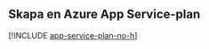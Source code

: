 ## <a name="create-an-azure-app-service-plan"></a>Skapa en Azure App Service-plan

[!INCLUDE [app-service-plan-no-h](app-service-web-create-app-service-plan-no-h-scus.md)]